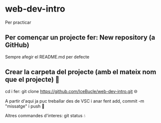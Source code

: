 # web-dev-intro

Per practicar

## Per començar un projecte fer: New repository (a GitHub)
Sempre afegir el README.md per defecte
## Crear la carpeta del projecte (amb el mateix nom que el projecte) :open_file_folder:
cd i fer: git clone https://github.com/IceBucle/web-dev-intro.git :globe_with_meridians:

A partir d'aqui ja puc treballar des de VSC i anar fent add, commit -m "missatge" i push :penguin:

Altres commandes d'interes: git status	:droplet: